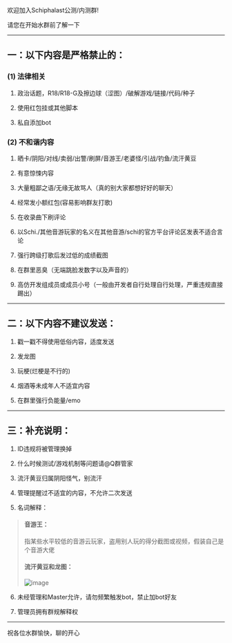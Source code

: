 欢迎加入Schiphalast公测/内测群!

请您在开始水群前了解一下

---

## 一：以下内容是严格禁止的：

### (1) 法律相关

1. 政治话题，R18/R18-G及擦边球（涩图）/破解游戏/链接/代码/种子

2. 使用红包挂或其他脚本

3. 私自添加bot

### (2) 不和谐内容

1. 晒卡/阴阳/对线/卖弱/出警/刷屏/音游王/老婆怪/引战/钓鱼/流汗黄豆

2. 有意惊悚内容

3. 大量粗鄙之语/无缘无故骂人（真的别大家都想好好的聊天）

4. 经常发小额红包(容易影响群友打歌)

5. 在收录曲下刷评论

6. 以Schi./其他音游玩家的名义在其他音游/schi的官方平台评论区发表不适合言论

7. 强行跨级打歌后发过低的成绩截图

8. 在群里恶臭（无端跳脸发数字以及声音的）

9. 高仿开发组成员或成员小号（一般由开发者自行处理自行处理，严重违规直接踢出）

---

## 二：以下内容不建议发送：

1. 戳一戳不得使用低俗内容，适度发送

2. 发龙图

3. 玩梗(烂梗是不行的)

4. 烟酒等未成年人不适宜内容

5. 在群里强行负能量/emo

---

## 三：补充说明：

1. ID违规将被管理换掉

2. 什么时候测试/游戏机制等问题请@Q群管家

3. 流汗黄豆归属阴阳怪气，别流汗

4. 管理提醒过不适宜的内容，不允许二次发送

5. 名词解释：

> #### 音游王：
> 指某些水平较低的音游云玩家，盗用别人玩的得分截图或视频，假装自己是个音游大佬
>
>
> #### 流汗黄豆和龙图：
> ![image](https://user-images.githubusercontent.com/62653664/139514294-a22fb3d8-9de7-4e94-96b7-bd8384a794b8.jpeg)

6. 未经管理和Master允许，请勿频繁触发bot，禁止加bot好友

7. 管理员拥有群规解释权

---

祝各位水群愉快，聊的开心
